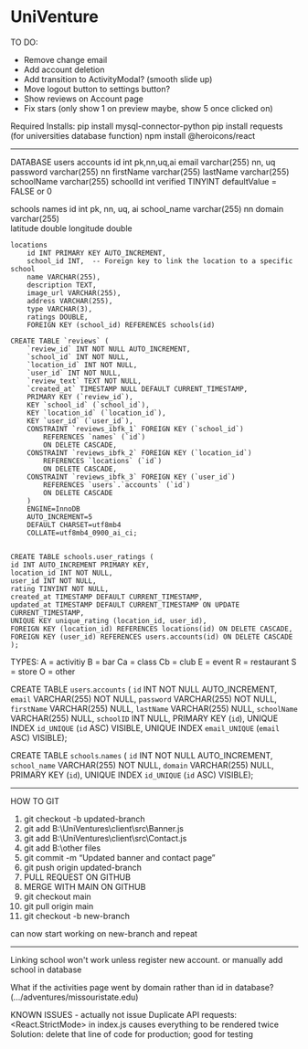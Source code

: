 # UniVenture

TO DO:
- Remove change email
- Add account deletion
- Add transition to ActivityModal? (smooth slide up)
- Move logout button to settings button?
- Show reviews on Account page
- Fix stars (only show 1 on preview maybe, show 5 once clicked on)



Required Installs:
pip install mysql-connector-python
pip install requests (for universities database function)
npm install @heroicons/react

-----------------------------------------------------------------

DATABASE
users
    accounts
        id        int            pk,nn,uq,ai
        email     varchar(255)   nn, uq
        password  varchar(255)   nn
        firstName varchar(255)
        lastName  varchar(255)
        schoolName varchar(255)
        schoolId  int
        verified    TINYINT     defaultValue = FALSE or 0    

schools
    names
        id            int            pk, nn, uq, ai
        school_name   varchar(255)   nn
        domain        varchar(255)   
        latitude double
        longitude double

    locations
        id INT PRIMARY KEY AUTO_INCREMENT,
        school_id INT,  -- Foreign key to link the location to a specific school
        name VARCHAR(255),
        description TEXT,
        image_url VARCHAR(255),
        address VARCHAR(255),
        type VARCHAR(3),
        ratings DOUBLE,
        FOREIGN KEY (school_id) REFERENCES schools(id)
    
    CREATE TABLE `reviews` (
        `review_id` INT NOT NULL AUTO_INCREMENT,
        `school_id` INT NOT NULL,
        `location_id` INT NOT NULL,
        `user_id` INT NOT NULL,
        `review_text` TEXT NOT NULL,
        `created_at` TIMESTAMP NULL DEFAULT CURRENT_TIMESTAMP,
        PRIMARY KEY (`review_id`),
        KEY `school_id` (`school_id`),
        KEY `location_id` (`location_id`),
        KEY `user_id` (`user_id`),
        CONSTRAINT `reviews_ibfk_1` FOREIGN KEY (`school_id`) 
            REFERENCES `names` (`id`) 
            ON DELETE CASCADE,
        CONSTRAINT `reviews_ibfk_2` FOREIGN KEY (`location_id`) 
            REFERENCES `locations` (`id`) 
            ON DELETE CASCADE,
        CONSTRAINT `reviews_ibfk_3` FOREIGN KEY (`user_id`) 
            REFERENCES `users`.`accounts` (`id`) 
            ON DELETE CASCADE
        ) 
        ENGINE=InnoDB 
        AUTO_INCREMENT=5 
        DEFAULT CHARSET=utf8mb4 
        COLLATE=utf8mb4_0900_ai_ci;


    CREATE TABLE schools.user_ratings (
    id INT AUTO_INCREMENT PRIMARY KEY,
    location_id INT NOT NULL,
    user_id INT NOT NULL,
    rating TINYINT NOT NULL,
    created_at TIMESTAMP DEFAULT CURRENT_TIMESTAMP,
    updated_at TIMESTAMP DEFAULT CURRENT_TIMESTAMP ON UPDATE CURRENT_TIMESTAMP,
    UNIQUE KEY unique_rating (location_id, user_id),
    FOREIGN KEY (location_id) REFERENCES locations(id) ON DELETE CASCADE,
    FOREIGN KEY (user_id) REFERENCES users.accounts(id) ON DELETE CASCADE
    );
    


TYPES:
A = activitiy
B = bar
Ca = class
Cb = club
E = event
R = restaurant
S = store
O = other


CREATE TABLE `users`.`accounts` (
  `id` INT NOT NULL AUTO_INCREMENT,
  `email` VARCHAR(255) NOT NULL,
  `password` VARCHAR(255) NOT NULL,
  `firstName` VARCHAR(255) NULL,
  `lastName` VARCHAR(255) NULL,
  `schoolName` VARCHAR(255) NULL,
  `schoolID` INT NULL,
  PRIMARY KEY (`id`),
  UNIQUE INDEX `id_UNIQUE` (`id` ASC) VISIBLE,
  UNIQUE INDEX `email_UNIQUE` (`email` ASC) VISIBLE);

CREATE TABLE `schools`.`names` (
  `id` INT NOT NULL AUTO_INCREMENT,
  `school_name` VARCHAR(255) NOT NULL,
  `domain` VARCHAR(255) NULL,
  PRIMARY KEY (`id`),
  UNIQUE INDEX `id_UNIQUE` (`id` ASC) VISIBLE);





-----------------------------------------------------------------

HOW TO GIT
1. git checkout -b updated-branch
2. git add B:\UniVentures\client\src\Banner.js
2. git add B:\UniVentures\client\src\Contact.js
2. git add B:\other files
3. git commit -m “Updated banner and contact page”
4. git push origin updated-branch
5. PULL REQUEST ON GITHUB
6. MERGE WITH MAIN ON GITHUB
7. git checkout main
8. git pull origin main
9. git checkout -b new-branch


can now start working on new-branch and repeat

------------------------------------------------------------------

Linking school won't work unless register new account. or manually add school in database

What if the activities page went by domain rather than id in database? (.../adventures/missouristate.edu)

KNOWN ISSUES - actually not issue
Duplicate API requests:
    <React.StrictMode> in index.js causes everything to be rendered twice
    Solution: delete that line of code for production; good for testing
